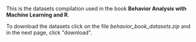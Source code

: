 This is the datasets compilation used in the book **Behavior Analysis with Machine Learning and R**.

To download the datasets click on the file *behavior_book_datasets.zip* and in the next page, click "download".
